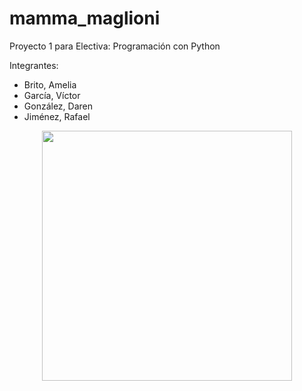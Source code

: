 # mamma_maglioni
Proyecto 1 para Electiva: Programación con Python

Integrantes:
- Brito, Amelia
- García, Víctor
- González, Daren
- Jiménez, Rafael

<p align="center"><img src="https://i.redd.it/fe7hv1f66tv21.jpg" width="400"></p>
